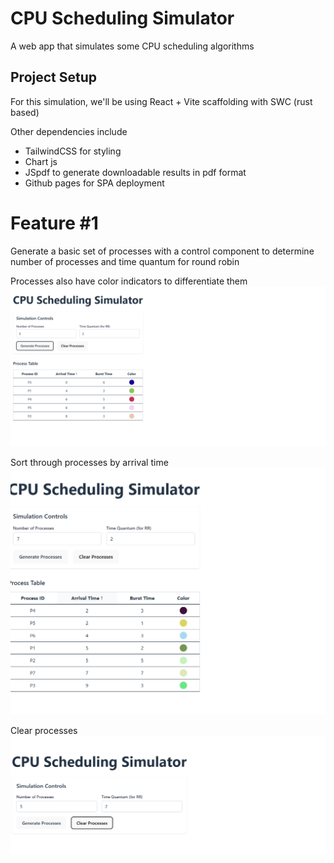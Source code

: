 # CPU Scheduling Simulator
A web app that simulates some CPU scheduling algorithms

## Project Setup
For this simulation, we'll be using React + Vite scaffolding with SWC (rust based)

Other dependencies include 
- TailwindCSS for styling
- Chart js 
- JSpdf to generate downloadable results in pdf format
- Github pages for SPA deployment 

# Feature #1

Generate a basic set of processes with a control component to determine number of processes and time quantum for round robin

Processes also have color indicators to differentiate them
![alt text](image.png)


Sort through processes by arrival time 
![alt text](image-1.png)

Clear processes 
![alt text](image-2.png)